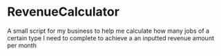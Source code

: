 # RevenueCalculator
A small script for my business to help me calculate how many jobs of a certain type I need to complete to achieve a an inputted revenue amount per month 
